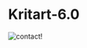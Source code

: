 # Kritart-6.0

![contact!](https://user-images.githubusercontent.com/101932418/159151053-0e54b2c5-2078-4487-9c9d-2388f810c724.png)
